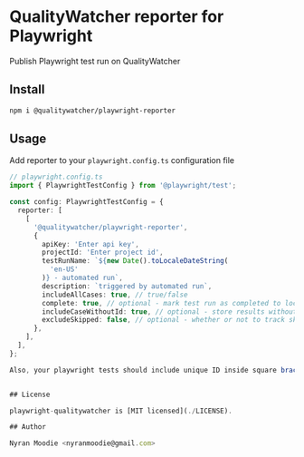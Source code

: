 # QualityWatcher reporter for Playwright

Publish Playwright test run on QualityWatcher

## Install

```sh
npm i @qualitywatcher/playwright-reporter
```

## Usage

Add reporter to your `playwright.config.ts` configuration file

```typescript
// playwright.config.ts
import { PlaywrightTestConfig } from '@playwright/test';

const config: PlaywrightTestConfig = {
  reporter: [
    [
      '@qualitywatcher/playwright-reporter',
      {
        apiKey: 'Enter api key',
        projectId: 'Enter project id',
        testRunName: `${new Date().toLocaleDateString(
          'en-US'
        )} - automated run`,
        description: `triggered by automated run`,
        includeAllCases: true, // true/false
        complete: true, // optional - mark test run as completed to lock results
        includeCaseWithoutId: true, // optional - store results without mapping suite and case IDs
        excludeSkipped: false, // optional - whether or not to track skipped results
      },
    ],
  ],
};

Also, your playwright tests should include unique ID inside square brackets `[S14C801]` of your QualityWatcher test case:


## License

playwright-qualitywatcher is [MIT licensed](./LICENSE).

## Author

Nyran Moodie <nyranmoodie@gmail.com>
```
